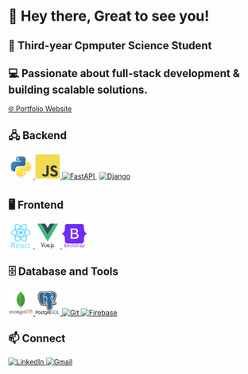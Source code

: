 # 👋 **Hey there, Great to see you!**  
## 🚀 Third-year Cpmputer Science Student  
## 💻 Passionate about full-stack development & building scalable solutions.

[🌐 Portfolio Website](https://nguyennb12.github.io/Portfolio/#home)

## 🖧 **Backend**  
<p align="left">
  <a href="https://www.python.org/" target="_blank">
    <img src="https://raw.githubusercontent.com/devicons/devicon/master/icons/python/python-original.svg" alt="Python" width="50"/>
  </a>
  <a href="https://developer.mozilla.org/en-US/docs/Web/JavaScript" target="_blank">
    <img src="https://raw.githubusercontent.com/devicons/devicon/master/icons/javascript/javascript-original.svg" alt="JavaScript" width="50"/>
  </a>
  <a href="https://fastapi.tiangolo.com/" target="_blank">
    <img src="https://raw.githubusercontent.com/tiangolo/fastapi/master/docs/img/logo-margin/logo-teal.png" alt="FastAPI" width="50"/>
  </a>
  <a href="https://www.djangoproject.com/" target="_blank">
    <img src="https://cdn.worldvectorlogo.com/logos/django.svg" alt="Django" width="40" style="background-color: white; padding: 5px; border-radius: 5px;"/>
  </a>
</p>

## 🖥️ **Frontend**  
<p align="left">
  <a href="https://reactjs.org/" target="_blank">
    <img src="https://raw.githubusercontent.com/devicons/devicon/master/icons/react/react-original-wordmark.svg" alt="React" width="50"/>
  </a>
  <a href="https://vuejs.org/" target="_blank">
    <img src="https://raw.githubusercontent.com/devicons/devicon/master/icons/vuejs/vuejs-original-wordmark.svg" alt="Vue.js" width="50"/>
  </a>
  <a href="https://getbootstrap.com" target="_blank">
    <img src="https://raw.githubusercontent.com/devicons/devicon/master/icons/bootstrap/bootstrap-plain-wordmark.svg" alt="Bootstrap" width="50"/>
  </a>
</p>

## 🗄️ **Database and Tools**  
<p align="left">
  <a href="https://www.mongodb.com/" target="_blank">
    <img src="https://raw.githubusercontent.com/devicons/devicon/master/icons/mongodb/mongodb-original-wordmark.svg" alt="MongoDB" width="50"/>
  </a>
  <a href="https://www.postgresql.org" target="_blank">
    <img src="https://raw.githubusercontent.com/devicons/devicon/master/icons/postgresql/postgresql-original-wordmark.svg" alt="PostgreSQL" width="50"/>
  </a>
  <a href="https://git-scm.com/" target="_blank">
    <img src="https://www.vectorlogo.zone/logos/git-scm/git-scm-icon.svg" alt="Git" width="50"/>
  </a>
  <a href="https://firebase.google.com/" target="_blank">
    <img src="https://www.vectorlogo.zone/logos/firebase/firebase-icon.svg" alt="Firebase" width="50"/>
  </a>
</p>

## 📫 **Connect**  
<p align="left">
  <a href="https://linkedin.com/in/brian-pnguyen" target="_blank">
    <img src="https://raw.githubusercontent.com/rahuldkjain/github-profile-readme-generator/master/src/images/icons/Social/linked-in-alt.svg" alt="LinkedIn" width="50"/>
  </a>
  <a href="mailto:nguyennbrian123@gmail.com" target="_blank">
    <img src="https://raw.githubusercontent.com/gauravghongde/social-icons/master/SVG/Color/Gmail.svg" alt="Gmail" width="50"/>
  </a>
</p>






